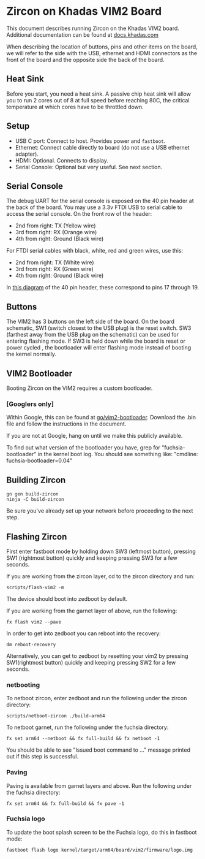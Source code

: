 # Zircon on Khadas VIM2 Board

This document describes running Zircon on the Khadas VIM2 board.
Additional documentation can be found at [docs.khadas.com](http://docs.khadas.com/)

When describing the location of buttons, pins and other items on the board,
we will refer to the side with the USB, ethernet and HDMI connectors as the front of the board
and the opposite side the back of the board.

## Heat Sink

Before you start, you need a heat sink. A passive chip heat sink will allow you
to run 2 cores out of 8 at full speed before reaching 80C, the critical
temperature at which cores have to be throttled down.

## Setup

- USB C port: Connect to host. Provides power and `fastboot`.
- Ethernet: Connect cable directly to board (do not use a USB ethernet adapter).
- HDMI: Optional. Connects to display.
- Serial Console: Optional but very useful. See next section.

## Serial Console

The debug UART for the serial console is exposed on the 40 pin header at the back of the board.
You may use a 3.3v FTDI USB to serial cable to access the serial console.
On the front row of the header:

- 2nd from right: TX (Yellow wire)
- 3rd from right: RX (Orange wire)
- 4th from right: Ground (Black wire)

For FTDI serial cables with black, white, red and green wires, use this:

- 2nd from right: TX (White wire)
- 3rd from right: RX (Green wire)
- 4th from right: Ground (Black wire)

In [this diagram](http://docs.khadas.com/vim1/GPIOPinout.html) of the 40 pin header,
these correspond to pins 17 through 19.

## Buttons

The VIM2 has 3 buttons on the left side of the board. On the board schematic, SW1 (switch closest to the USB plug) is the reset switch. SW3 (farthest away from the USB plug on the schematic) can be used for entering flashing mode. If SW3 is held down while the board is reset or power cycled , the bootloader will enter flashing mode instead of booting the kernel normally.

## VIM2 Bootloader

Booting Zircon on the VIM2 requires a custom bootloader.

### [Googlers only]
Within Google, this can be found at [go/vim2-bootloader](http://go/vim2-bootloader). Download the .bin file and follow the instructions in the document.

If you are not at Google, hang on until we make this publicly available.

To find out what version of the bootloader you have, grep for "fuchsia-bootloader"
in the kernel boot log. You should see something like: "cmdline: fuchsia-bootloader=0.04"

## Building Zircon

```
gn gen build-zircon
ninja -C build-zircon
```

Be sure you've already set up your network before proceeding to the next step.

## Flashing Zircon

First enter fastboot mode by holding down SW3 (leftmost button), pressing SW1 (rightmost button) quickly and keeping pressing SW3 for a few seconds.

If you are working from the zircon layer, cd to the zircon directory and run:

```
scripts/flash-vim2 -m
```

The device should boot into zedboot by default.

If you are working from the garnet layer of above, run the following:

```
fx flash vim2 --pave
```

In order to get into zedboot you can reboot into the recovery:

```
dm reboot-recovery
```

Alternatively, you can get to zedboot by resetting your vim2 by pressing SW1(rightmost button) quickly and keeping pressing SW2 for a few seconds.

### netbooting

To netboot zircon, enter zedboot and run the following under the zircon directory:

```
scripts/netboot-zircon ./build-arm64
```

To netboot garnet, run the following under the fuchsia directory:

```
fx set arm64 --netboot && fx full-build && fx netboot -1
```

You should be able to see "Issued boot command to ..." message printed out if this step is successful.

### Paving

Paving is available from garnet layers and above. Run the following under the fuchsia directory:

```
fx set arm64 && fx full-build && fx pave -1
```

### Fuchsia logo

To update the boot splash screen to be the Fuchsia logo, do this in fastboot mode:
```
fastboot flash logo kernel/target/arm64/board/vim2/firmware/logo.img
```
